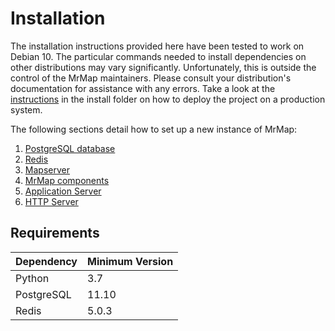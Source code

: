 # Installation

The installation instructions provided here have been tested to work on Debian 10. The particular commands needed to install dependencies on other distributions may vary significantly. Unfortunately, this is outside the control of the MrMap maintainers. Please consult your distribution's documentation for assistance with any errors.
Take a look at the [instructions](https://github.com/mrmap-community/mrmap/tree/master/install) in the install folder on how to deploy the project on a production system.

The following sections detail how to set up a new instance of MrMap:

1. [PostgreSQL database](1-postgresql.md)
1. [Redis](2-redis.md)
1. [Mapserver](3-mapserver.md)
1. [MrMap components](4-mrmap.md)
1. [Application Server](5-application-server.md)
1. [HTTP Server](6-HTTP-Server.md)


## Requirements

| Dependency | Minimum Version |
|------------|-----------------|
| Python     | 3.7             |
| PostgreSQL | 11.10           |
| Redis      | 5.0.3           |
